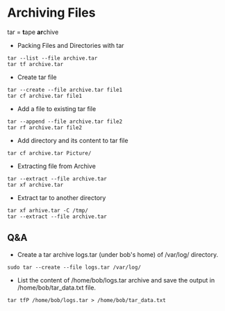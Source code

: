# Archiving Files

tar = **t**ape **ar**chive

- Packing Files and Directories with tar
```
tar --list --file archive.tar
tar tf archive.tar
```
- Create tar file
```
tar --create --file archive.tar file1
tar cf archive.tar file1
```
- Add a file to existing tar file
```
tar --append --file archive.tar file2
tar rf archive.tar file2
```
- Add directory and its content to tar file

```
tar cf archive.tar Picture/
```
- Extracting file from Archive
```
tar --extract --file archive.tar
tar xf archive.tar
```
- Extract tar to another directory
```
tar xf arhive.tar -C /tmp/
tar --extract --file archive.tar
```
## Q&A


- Create a tar archive logs.tar (under bob's home) of /var/log/ directory.
```
sudo tar --create --file logs.tar /var/log/
```
- List the content of /home/bob/logs.tar archive and save the output in /home/bob/tar_data.txt file.
```
tar tfP /home/bob/logs.tar > /home/bob/tar_data.txt
```